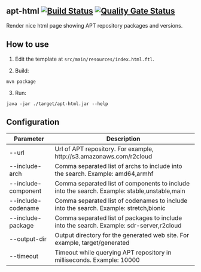## apt-html [![Build Status](https://travis-ci.com/dernasherbrezon/apt-html.svg?branch=master)](https://travis-ci.com/dernasherbrezon/apt-html) [![Quality Gate Status](https://sonarcloud.io/api/project_badges/measure?project=ru.r2cloud%3Aapt-html&metric=alert_status)](https://sonarcloud.io/dashboard?id=ru.r2cloud%3Aapt-html)

Render nice html page showing APT repository packages and versions.

## How to use

1. Edit the template at ```src/main/resources/index.html.ftl```.

2. Build:

```
mvn package
```

3. Run:

```
java -jar ./target/apt-html.jar --help
```

## Configuration

<table>
  <thead>
    <tr>
      <th>
        Parameter
      </th>
      <th>
        Description
      </th>
    </tr>
  </thead>
  <tbody>
	<tr>
    <td>--url</td>
    <td>Url of APT repository. For example, http://s3.amazonaws.com/r2cloud</td>
    </tr>
    <tr>
    <td>--include-arch</td>
    <td>Comma separated list of archs to include into the search. Example: amd64,armhf</td>
    </tr>
    <tr>
    <td>--include-component</td>
    <td>Comma separated list of components to include into the search. Example: stable,unstable,main</td>
    </tr>
	<tr>
    <td>--include-codename</td>
    <td>Comma separated list of codenames to include into the search. Example: stretch,bionic</td>
    </tr>
	  <tr>
    <td>--include-package</td>
    <td>Comma separated list of packages to include into the search. Example: sdr-server,r2cloud</td>
    </tr>
	  <tr>
    <td>--output-dir</td>
    <td>Output directory for the generated web site. For example, target/generated</td>
    </tr>
    <tr>
    <td>--timeout</td>
    <td>Timeout while querying APT repository in milliseconds. Example: 10000</td>
    </tr>
  </tbody>
</table>



